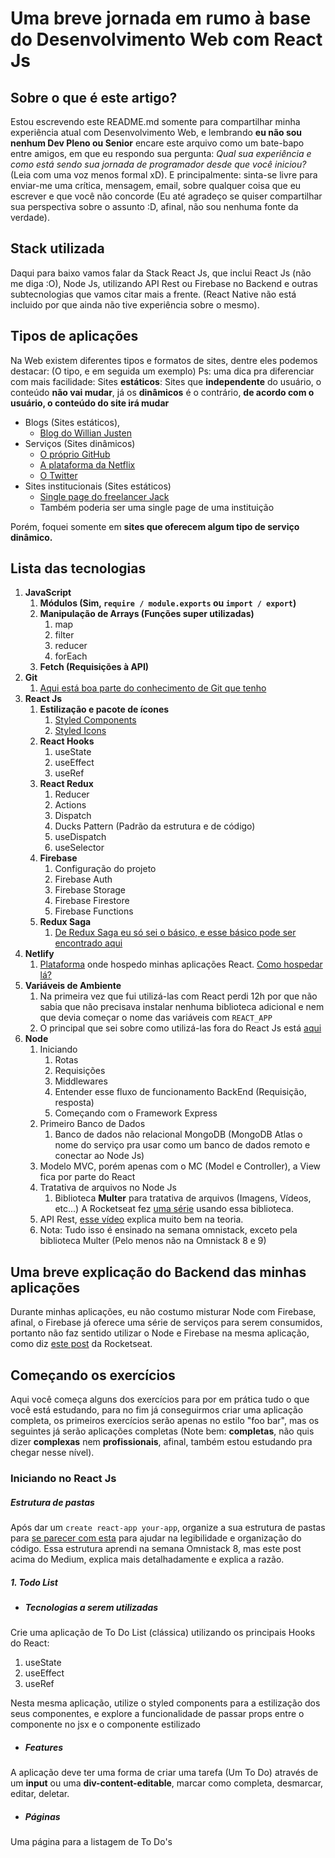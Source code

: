 #  Uma breve jornada em rumo à base do Desenvolvimento Web com React Js

## Sobre o que é este artigo?
Estou escrevendo este README.md somente para compartilhar minha experiência atual com Desenvolvimento Web, e lembrando **eu não sou nenhum Dev Pleno ou Senior** encare este arquivo como um bate-bapo entre amigos, em que eu respondo sua pergunta: *Qual sua experiência e como está sendo sua jornada de programador desde que você iniciou?* (Leia com uma voz menos formal xD). E principalmente: sinta-se livre para enviar-me uma crítica, mensagem, email, sobre qualquer coisa que eu escrever e que você não concorde (Eu até agradeço se quiser compartilhar sua perspectiva sobre o assunto :D, afinal, não sou nenhuma fonte da verdade).

## Stack utilizada
Daqui para baixo vamos falar da Stack React Js, que inclui React Js (não me diga :O), Node Js, utilizando API Rest ou Firebase no Backend e outras subtecnologias que vamos citar mais a frente. (React Native não está incluido por que ainda não tive experiência sobre o mesmo).

## Tipos de aplicações
Na Web existem diferentes tipos e formatos de sites, dentre eles podemos destacar: (O tipo, e em seguida um exemplo) Ps: uma dica pra diferenciar com mais facilidade: Sites **estáticos**: Sites que **independente** do usuário, o conteúdo **não vai mudar**, já os **dinâmicos** é o contrário, **de acordo com o usuário, o conteúdo do site irá mudar**
- Blogs (Sites estáticos),
	- [Blog do Willian Justen](https://willianjusten.com.br/ "Blog do Willian Justen")
- Serviços (Sites dinâmicos)
	- [O próprio GitHub](http://github.com "O próprio GitHub")
	- [A plataforma da Netflix](https://www.netflix.com/br/ "A plataforma da Netflix")
	- [O Twitter](http://twitter.com "O Twitter")
- Sites institucionais (Sites estáticos)
	- [Single page do freelancer Jack](https://jacekjeznach.com/ "Single page do freelancer Jack")
	- Também poderia ser uma single page de uma instituição

Porém, foquei somente em **sites que oferecem algum tipo de serviço dinâmico.**

## Lista das tecnologias
1. **JavaScript**
	1. **Módulos (Sim, `require / module.exports` ou `import / export`)**
	2. **Manipulação de Arrays (Funções super utilizadas)**
		1. map
		2. filter
		3. reducer
		4. forEach
	3. **Fetch (Requisições à API)**
2. **Git**
	1. [Aqui está boa parte do conhecimento de Git que tenho](https://www.youtube.com/watch?v=MW7hrQe6aYo "Todo o conhecimento de Git necessário")
1. **React Js**
	1. **Estilização e pacote de ícones**
		1. [Styled Components](https://www.styled-components.com/ "Styled Components")
		2. [Styled Icons](https://styled-icons.js.org/ "Styled Icons")
	1. **React Hooks**
		1. useState
		2. useEffect
		3. useRef
	2. **React Redux**
		1. Reducer
		2. Actions
		3. Dispatch
		4. Ducks Pattern (Padrão da estrutura e de código)
		5. useDispatch
		6. useSelector
	3. **Firebase**
		1. Configuração do projeto
		2. Firebase Auth
		3. Firebase Storage
		4. Firebase Firestore
		5. Firebase Functions
	4. **Redux Saga**
		1. [De Redux Saga eu só sei o básico, e esse básico pode ser encontrado aqui](https://www.youtube.com/watch?v=qU9DesjDJic "De Redux Saga eu só sei o básico, e esse básico pode ser encontrado aqui")
3. **Netlify**
	1. [Plataforma](http://netlify.com "Plataforma") onde hospedo minhas aplicações React. [Como hospedar lá?](https://www.freecodecamp.org/news/how-to-deploy-a-react-application-to-netlify-363b8a98a985/ "Como hospedar lá?")
4. **Variáveis de Ambiente**
	1. Na primeira vez que fui utilizá-las com React perdi 12h por que não sabia que não precisava instalar nenhuma biblioteca adicional e nem que devia começar o nome das variáveis com `REACT_APP`
	2. O principal que sei sobre como utilizá-las fora do React Js está [aqui](https://blog.rocketseat.com.br/variaveis-ambiente-nodejs/ "aqui")
3. **Node**
    1. Iniciando
        1. Rotas
        2. Requisições
        3. Middlewares
        4. Entender esse fluxo de funcionamento BackEnd (Requisição, resposta)
        4. Começando com o Framework Express
    2. Primeiro Banco de Dados
        1. Banco de dados não relacional MongoDB (MongoDB Atlas o nome do serviço pra usar como um banco de dados remoto e conectar ao Node Js)
    7. Modelo MVC, porém apenas com o MC (Model e Controller), a View fica por parte do React
    8. Tratativa de arquivos no Node Js
        1. Biblioteca **Multer** para tratativa de arquivos (Imagens, Vídeos, etc...) A Rocketseat fez [uma série](https://www.youtube.com/watch?v=MkkbUfcZUZM "uma série") usando essa biblioteca.
    6. API Rest, [esse vídeo](https://www.youtube.com/watch?v=MkkbUfcZUZM "esse vídeo") explica muito bem na teoria.
    7. Nota: Tudo isso é ensinado na semana omnistack, exceto pela biblioteca Multer (Pelo menos não na Omnistack 8 e 9)

## Uma breve explicação do Backend das minhas aplicações
Durante minhas aplicações, eu não costumo misturar Node com Firebase, afinal, o Firebase já oferece uma série de serviços para serem consumidos, portanto não faz sentido utilizar o Node e Firebase na mesma aplicação, como diz  [este post](https://blog.rocketseat.com.br/firebase/ "este post") da Rocketseat.

## Começando os exercícios
Aqui você começa alguns dos exercícios para por em prática tudo o que você está estudando, para no fim já conseguirmos criar uma aplicação completa, os primeiros exercícios serão apenas no estilo "foo bar", mas os seguintes já serão aplicações completas (Note bem: **completas**, não quis dizer **complexas** nem **profissionais**, afinal, também estou estudando pra chegar nesse nível).

### Iniciando no React Js

##### Estrutura de pastas
Após dar um `create react-app your-app`, organize a sua estrutura de pastas para [se parecer com esta](https://medium.com/reactbrasil/react-estruturando-projetos-e-nomeando-componentes-b62ddad69a11) para ajudar na legibilidade e organização do código. Essa estrutura aprendi na semana Omnistack 8, mas este post acima do Medium, explica mais detalhadamente e explica a razão. 

##### 1. Todo List
- ##### Tecnologias a serem utilizadas
Crie uma aplicação de To Do List (clássica) utilizando os principais Hooks do React:

1. useState
2. useEffect
3. useRef

Nesta mesma aplicação, utilize o styled components para a estilização dos seus componentes, e explore a funcionalidade de passar props entre o componente no jsx e o componente estilizado

- ##### Features
A aplicação deve ter uma forma de criar uma tarefa (Um To Do) através de um **input** ou uma **div-content-editable**, marcar como completa, desmarcar, editar, deletar.

- ##### Páginas
Uma página para a listagem de To Do's


